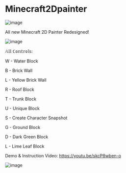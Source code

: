 # Minecraft2Dpainter


![image](https://user-images.githubusercontent.com/94727252/205456532-e198a422-2baa-462b-91c9-f7852d895cbc.png)



All new Minecraft 2D Painter Redesigned!

![image](https://user-images.githubusercontent.com/94727252/205456657-0761e6b3-6a96-4a28-a424-00b758c63b30.png)

𝔸𝕝𝕝 ℂ𝕠𝕟𝕥𝕣𝕠𝕝𝕤:

W - Water Block

B - Brick Wall

L - Yellow Brick Wall

R - Roof Block

T - Trunk Block

U - Unique Block

S - Create Character Snapshot

G - Ground Block

D - Dark Green Block

L - Lime Leaf Block



Demo & Instruction Video: https://youtu.be/skcP8wben-o

![image](https://user-images.githubusercontent.com/94727252/205456488-220de639-5d9c-4c83-a58f-200bead72bc9.png)


